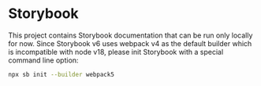 # Storybook

This project contains Storybook documentation that can be run only locally for now. Since Storybook v6 uses webpack v4 as the default builder which is incompatible with node v18, please init Storybook with a special command line option:

```sh
npx sb init --builder webpack5
```
